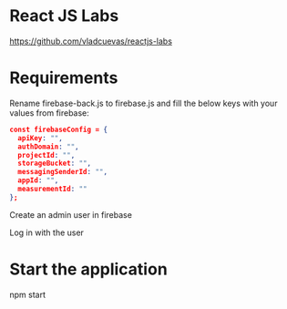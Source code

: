 # React JS Labs

https://github.com/vladcuevas/reactjs-labs

# Requirements

Rename firebase-back.js to firebase.js and fill the below keys with your values from firebase:

```json
const firebaseConfig = {
  apiKey: "",
  authDomain: "",
  projectId: "",
  storageBucket: "",
  messagingSenderId: "",
  appId: "",
  measurementId: ""
};
```

Create an admin user in firebase

Log in with the user

# Start the application

npm start